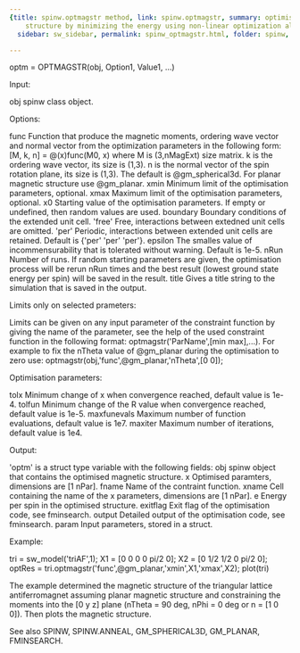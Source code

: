 ```yaml
---
{title: spinw.optmagstr method, link: spinw.optmagstr, summary: optimises magnetic
    structure by minimizing the energy using non-linear optimization algorithms, keywords: sample,
  sidebar: sw_sidebar, permalink: spinw_optmagstr.html, folder: spinw, mathjax: 'true'}

---
```

 
optm = OPTMAGSTR(obj, Option1, Value1, ...)
 
Input:
 
obj       spinw class object.
 
Options:
 
func      Function that produce the magnetic moments, ordering wave
          vector and normal vector from the optimization
          parameters in the following form:
              [M, k, n] = @(x)func(M0, x)
          where M is (3,nMagExt) size matrix. k is the ordering
          wave vector, its size is (1,3). n is the normal vector
          of the spin rotation plane, its size is (1,3). The
          default is @gm_spherical3d. For planar magnetic structure
          use @gm_planar.
xmin      Minimum limit of the optimisation parameters, optional.
xmax      Maximum limit of the optimisation parameters, optional.
x0        Starting value of the optimisation parameters. If empty
          or undefined, then random values are used.
boundary  Boundary conditions of the extended unit cell.
              'free'  Free, interactions between extedned unit cells are
                      omitted.
              'per'   Periodic, interactions between extended unit cells
                      are retained.
          Default is {'per' 'per' 'per'}.
epsilon   The smalles value of incommensurability that is tolerated
          without warning. Default is 1e-5.
nRun      Number of runs. If random starting parameters are given, the
          optimisation process will be rerun nRun times and the best
          result (lowest ground state energy per spin) will be saved in
          the result.
title     Gives a title string to the simulation that is saved in the
          output.
 
Limits only on selected prameters:
 
Limits can be given on any input parameter of the constraint function by
giving the name of the parameter, see the help of the used constraint
function in the following format: optmagstr('ParName',[min max],...).
For example to fix the nTheta value of @gm_planar during the optimisation
to zero use:
optmagstr(obj,'func',@gm_planar,'nTheta',[0 0]);
 
Optimisation parameters:
 
tolx          Minimum change of x when convergence reached, default
              value is 1e-4.
tolfun        Minimum change of the R value when convergence reached,
              default value is 1e-5.
maxfunevals   Maximum number of function evaluations, default value
              is 1e7.
maxiter       Maximum number of iterations, default value is 1e4.
 
 
Output:
 
'optm' is a struct type variable with the following fields:
obj       spinw object that contains the optimised magnetic structure.
x         Optimised paramters, dimensions are [1 nPar].
fname     Name of the contraint function.
xname     Cell containing the name of the x parameters, dimensions are
          [1 nPar].
e         Energy per spin in the optimised structure.
exitflag  Exit flag of the optimisation code, see fminsearch.
output    Detailed output of the optimisation code, see fminsearch.
param     Input parameters, stored in a struct.
 
Example:
 
tri = sw_model('triAF',1);
X1 = [0 0 0 0 pi/2 0];
X2 = [0 1/2 1/2 0 pi/2 0];
optRes = tri.optmagstr('func',@gm_planar,'xmin',X1,'xmax',X2);
plot(tri)
 
The example determined the magnetic structure of the triangular lattice
antiferromagnet assuming planar magnetic structure and constraining the
moments into the [0 y z] plane (nTheta = 90 deg, nPhi = 0 deg or
n = [1 0 0]). Then plots the magnetic structure.
 
See also SPINW, SPINW.ANNEAL, GM_SPHERICAL3D, GM_PLANAR, FMINSEARCH.
 


